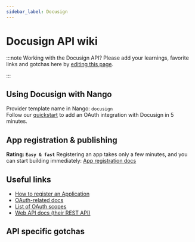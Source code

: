 ```yaml
---
sidebar_label: Docusign
---
```


# Docusign API wiki

:::note Working with the Docusign API?
Please add your learnings, favorite links and gotchas here by [editing this page](https://github.com/nangohq/nango/tree/master/docs/docs/providers/docusign.md).

:::

## Using Docusign with Nango

Provider template name in Nango: `docusign`  
Follow our [quickstart](../quickstart.md) to add an OAuth integration with Docusign in 5 minutes.

## App registration & publishing

**Rating: `Easy & fast`**
Registering an app takes only a few minutes, and you can start building immediately: [App registration docs](https://developers.docusign.com/platform/build-integration/)


## Useful links

- [How to register an Application](https://developers.docusign.com/platform/build-integration/)
- [OAuth-related docs](https://developers.docusign.com/platform/auth/authcode)
- [List of OAuth scopes](https://developers.docusign.com/platform/auth/reference/scopes)
- [Web API docs (their REST API)](https://developers.docusign.com/docs)

## API specific gotchas

